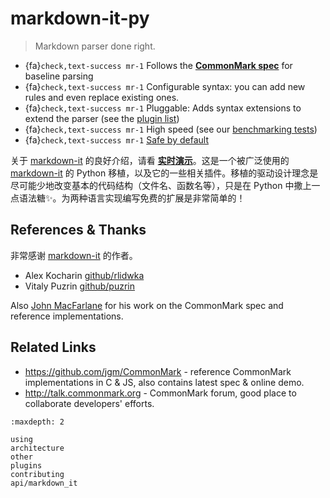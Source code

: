 # markdown-it-py

> Markdown parser done right.

- {fa}`check,text-success mr-1` Follows the __[CommonMark spec](http://spec.commonmark.org/)__ for baseline parsing
- {fa}`check,text-success mr-1` Configurable syntax: you can add new rules and even replace existing ones.
- {fa}`check,text-success mr-1` Pluggable: Adds syntax extensions to extend the parser (see the [plugin list](md/plugins))
- {fa}`check,text-success mr-1` High speed (see our [benchmarking tests](md/performance))
- {fa}`check,text-success mr-1` [Safe by default](md/security)

<!-- For a good introduction to [markdown-it] see the __[Live demo](https://markdown-it.github.io)__.
This is a Python port of the well used [markdown-it], and some of its associated plugins.
The driving design philosophy of the port has been to change as little of the fundamental code structure (file names, function name, etc) as possible, just sprinkling in a little Python syntactical sugar ✨.
It is very simple to write complimentary extensions for both language implementations! -->
关于 [markdown-it] 的良好介绍，请看 __[实时演示](https://markdown-it.github.io)__。这是一个被广泛使用的 [markdown-it] 的 Python 移植，以及它的一些相关插件。移植的驱动设计理念是尽可能少地改变基本的代码结构（文件名、函数名等），只是在 Python 中撒上一点语法糖✨。为两种语言实现编写免费的扩展是非常简单的！

## References & Thanks

<!-- Big thanks to the authors of [markdown-it] -->
非常感谢 [markdown-it] 的作者。

- Alex Kocharin [github/rlidwka](https://github.com/rlidwka)
- Vitaly Puzrin [github/puzrin](https://github.com/puzrin)

Also [John MacFarlane](https://github.com/jgm) for his work on the CommonMark spec and reference implementations.

## Related Links

- <https://github.com/jgm/CommonMark> - reference CommonMark implementations in C & JS, also contains latest spec & online demo.
- <http://talk.commonmark.org> - CommonMark forum, good place to collaborate developers' efforts.

```{toctree}
:maxdepth: 2

using
architecture
other
plugins
contributing
api/markdown_it
```

[markdown-it]: https://github.com/markdown-it/markdown-it
